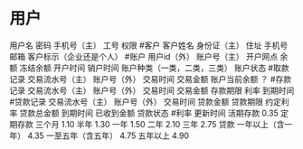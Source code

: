 # 用户
用户名
密码
手机号（主）
工号
权限
#客户
客户姓名
身份证（主）
住址
手机号
邮箱
客户标示（企业还是个人）
#账户
用户id（外）
账户号（主）
开户网点
余额
冻结余额
开户时间
销户时间
账户种类（一类，二类，三类）
账户状态
#取款记录
交易流水号（主）
账户号（外）
交易时间
交易金额
账户当前余额 ？
#存款记录
交易流水号（主）
账户号（外）
交易时间
交易金额
存款期限
利率
到期时间
#贷款记录
交易流水号（主）
账户号（外）
交易时间
贷款金额
贷款期限
约定利率
贷款总金额
到期时间
已收到金额
贷款状态
#利率
更新时间
活期存款	0.35
定期存款
三个月	1.10
半年	1.30
一年	1.50
二年	2.10
三年	2.75
贷款
一年以上（含一年）	4.35
一至五年（含五年）	4.75
五年以上	4.90


